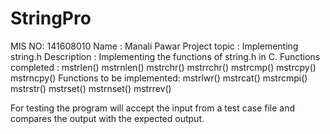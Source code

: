 # StringPro
MIS NO: 141608010
Name : Manali Pawar
Project topic : Implementing string.h
Description :
Implementing the functions of string.h in C.
Functions completed :
   mstrlen()
   mstrnlen()
   mstrchr()
   mstrrchr()
   mstrcmp()
   mstrcpy()
   mstrncpy()
Functions to be implemented:
   mstrlwr()
   mstrcat()
   mstrcmpi()
   mstrstr()
   mstrset()
   mstrnset()
   mstrrev()
   
   For testing the program will accept the input from a test case file and compares the output with the expected output.
